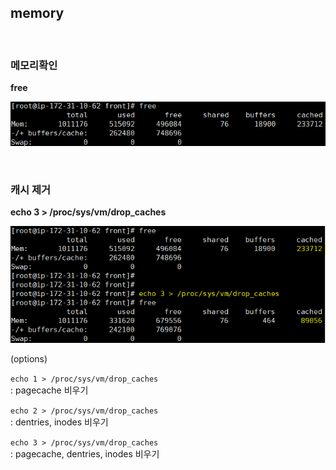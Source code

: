 ## memory


&nbsp;
&nbsp;

### 메모리확인

**free**

![](assets/markdown-img-paste-20180828155625755.png)

&nbsp;

### 캐시 제거

**echo 3 > /proc/sys/vm/drop_caches**

![](assets/markdown-img-paste-2018082815581751.png)

(options)

`echo 1 > /proc/sys/vm/drop_caches`  
: pagecache 비우기

`echo 2 > /proc/sys/vm/drop_caches`  
: dentries, inodes 비우기

`echo 3 > /proc/sys/vm/drop_caches`  
: pagecache, dentries, inodes 비우기

&nbsp;
&nbsp;
